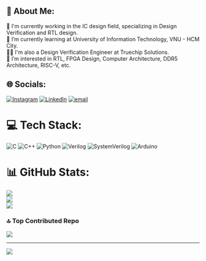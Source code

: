 ## 💫 About Me:
🔭 I'm currently working in the IC design field, specializing in Design Verification and RTL design.<br>🏫 I’m currently learning at University of Information Technology, VNU - HCM City.<br>🧑‍💻 I'm also a Design Verification Engineer at Truechip Solutions.<br>👀 I’m interested in RTL, FPGA Design, Computer Architecture, DDR5 Architecture, RISC-V, etc.


## 🌐 Socials:
[![Instagram](https://img.shields.io/badge/Instagram-%23E4405F.svg?logo=Instagram&logoColor=white)](https://www.instagram.com/_2imlinkk/) [![LinkedIn](https://img.shields.io/badge/LinkedIn-%230077B5.svg?logo=linkedin&logoColor=white)](https://www.linkedin.com/in/linkk-isme/) [![email](https://img.shields.io/badge/Email-D14836?logo=gmail&logoColor=white)](mailto:nguyenvanlinh0702.1922@gmail.com) 

# 💻 Tech Stack:
![C](https://iili.io/3id3t19.png) ![C++](https://iili.io/3idHqCX.png) ![Python](https://iili.io/3iJyjDP.png) ![Verilog](https://iili.io/3iJDsFR.png) ![SystemVerilog](https://iili.io/3idAMR2.png) ![Arduino](https://iili.io/3id0oyG.png)
# 📊 GitHub Stats:
![](https://github-readme-stats.vercel.app/api?username=so1taynguyen&theme=monokai&hide_border=false&include_all_commits=false&count_private=true)<br/>
![](https://nirzak-streak-stats.vercel.app/?user=so1taynguyen&theme=monokai&hide_border=false)<br/>
![](https://github-readme-stats.vercel.app/api/top-langs/?username=so1taynguyen&theme=monokai&hide_border=false&include_all_commits=false&count_private=true&layout=compact)

### 🔝 Top Contributed Repo
![](https://github-contributor-stats.vercel.app/api?username=so1taynguyen&limit=5&theme=dark&combine_all_yearly_contributions=true)

---
[![](https://visitcount.itsvg.in/api?id=so1taynguyen&icon=0&color=0)](https://visitcount.itsvg.in)

<!-- Proudly created with GPRM ( https://gprm.itsvg.in ) -->
